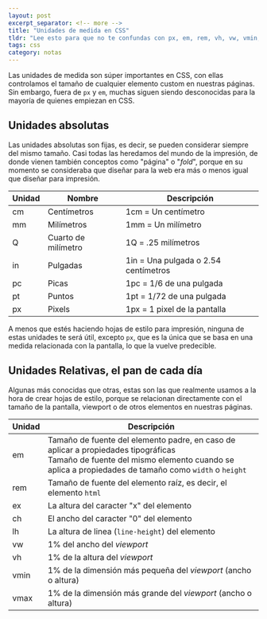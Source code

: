 ```yaml
---
layout: post
excerpt_separator: <!-- more -->
title: "Unidades de medida en CSS"
tldr: "Lee esto para que no te confundas con px, em, rem, vh, vw, vmin, vmax... etcétera."
tags: css
category: notas
---
```


Las unidades de medida son súper importantes en CSS, con ellas controlamos el tamaño de cualquier elemento custom en nuestras páginas. Sin embargo, fuera de ```px``` y ```em```, muchas siguen siendo desconocidas para la mayoría de quienes empiezan en CSS.

## Unidades absolutas

Las unidades absolutas son fijas, es decir, se pueden considerar siempre del mismo tamaño. Casi todas las heredamos del mundo de la impresión, de donde vienen también conceptos como "página" o "*fold*", porque en su momento se consideraba que diseñar para la web era más o menos igual que diseñar para impresión.

| Unidad | Nombre | Descripción |
|---|---|---|
| cm | Centímetros | 1cm = Un centímetro |
| mm | Milímetros | 1mm = Un milímetro |
| Q | Cuarto de milímetro | 1Q = .25 milímetros |
| in | Pulgadas | 1in = Una pulgada o 2.54 centímetros |
| pc | Picas | 1pc = 1/6 de una pulgada |
| pt | Puntos | 1pt = 1/72 de una pulgada |
| px | Pixels | 1px = 1 pixel de la pantalla |

A menos que estés haciendo hojas de estilo para impresión, ninguna de estas unidades te será útil, excepto ```px```, que es la única que se basa en una medida relacionada con la pantalla, lo que la vuelve predecible.

## Unidades Relativas, el pan de cada día

Algunas más conocidas que otras, estas son las que realmente usamos a la hora de crear hojas de estilo, porque se relacionan directamente con el tamaño de la pantalla, viewport o de otros elementos en nuestras páginas.

| Unidad | Descripción |
|---|---|
| em | Tamaño de fuente del elemento padre, en caso de aplicar a propiedades tipográficas<br>Tamaño de fuente del mismo elemento cuando se aplica a propiedades de tamaño como ```width``` o ```height``` |
| rem | Tamaño de fuente del elemento raíz, es decir, el elemento ```html``` |
| ex | La altura del caracter "x" del elemento |
| ch | El ancho del caracter "0" del elemento |
| lh | La altura de linea (```line-height```) del elemento |
| vw | 1% del ancho del *viewport* |
| vh | 1% de la altura del *viewport* |
| vmin | 1% de la dimensión más pequeña del *viewport* (ancho o altura) |
| vmax | 1% de la dimensión más grande del *viewport* (ancho o altura) |